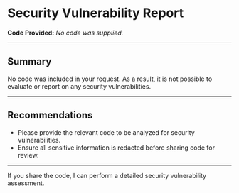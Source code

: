 # Security Vulnerability Report

**Code Provided:** _No code was supplied._

---

## Summary

No code was included in your request. As a result, it is not possible to evaluate or report on any security vulnerabilities.

---

## Recommendations

- Please provide the relevant code to be analyzed for security vulnerabilities.
- Ensure all sensitive information is redacted before sharing code for review.

---

If you share the code, I can perform a detailed security vulnerability assessment.